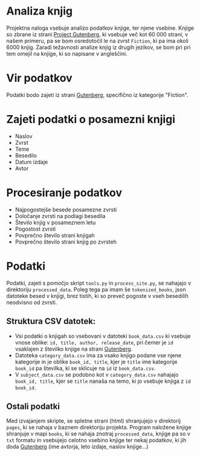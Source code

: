 # Analiza knjig
Projektna naloga vsebuje analizo podatkov knjige, ter njene vsebine. Knjige so zbrane iz strani [Project Gutenberg](https://www.gutenberg.org/), ki vsebuje več kot 60 000 strani, v našem primeru, pa se bom osredotočil le na zvrst
`Fiction`, ki pa ima okoli 6000 knjig. Zaradi težavnosti analize knjig iz drugih jezikov, se bom pri pri tem omejil na knjige, ki so napisane v angleščini.
# Vir podatkov
Podatki bodo zajeti iz strani [Gutenberg](https://www.gutenberg.org/), specifično iz kategorije "Fiction".

# Zajeti podatki o posamezni knjigi
  * Naslov
  * Zvrst
  * Teme
  * Besedilo
  * Datum izdaje
  * Avtor

# Procesiranje podatkov
  * Najpogostejše besede posamezne zvrsti
  * Določanje zvrsti na podlagi besedila
  * Število knjig v posameznem letu
  * Pogostost zvrsti
  * Povprečno število strani knjigah
  * Povprečno število strani knjig po zvrsteh
# Podatki
Podatki, zajeti s pomočjo skript `tools.py` in `process_site.py`, se nahajajo v direktoriju `processed_data`.
Poleg tega pa imam še `tokenized_books`, json datoteke besed v knjigi, brez tistih, ki so preveč pogoste v vseh besedilih
neodvisno od zvrsti.
## Struktura CSV datotek:
 * Vsi podatki o knjigah so vsebovani v datoteki `book_data.csv` ki vsebuje vnose oblike:
  `id, title, author, release_date`, pri čemer je `id` vsaklajen z številko knjige na strani [Gutenberg](https://www.gutenberg.org/).
  * Datoteka `category_data.csv` ima za vsako knjigo podane vse njene kategorije in je oblike `book_id, title`, kjer je `title` 
   ime kategorije `book_id` pa številka, ki se sklicuje na `id` iz `book_data.csv`.
   * V `subject_data.csv` se podobno kot v `category_data.csv` nahajajo `book_id, title`, kjer se `title` nanaša na temo, ki jo
    vsebuje knjiga z `id` `book_id`.
    
 ## Ostali podatki
  Med izvajanjem skripte, se spletne strani (html) shranjujejo v direktorij `pages`, ki se nahaja v baznem direktoriju projekta.
  Program naložene knjige shranjuje v mapi `books`, ki se nahaja znotraj `processed_data`, knjige pa so v `txt` formatu in 
  vsebujejo celotno vsebino knjige ter nekaj podatkov, ki jih doda [Gutenberg](https://www.gutenberg.org/) (ime avtorja, leto izdaje, naslov knjige...)
